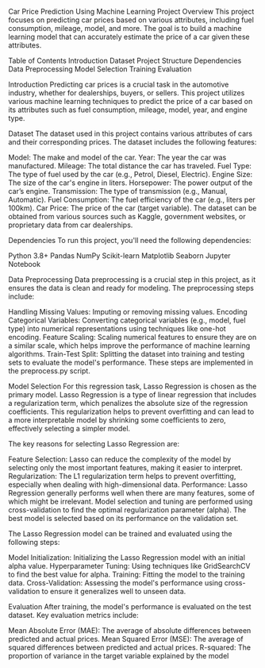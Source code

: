 Car Price Prediction Using Machine Learning
Project Overview
This project focuses on predicting car prices based on various attributes, including fuel consumption, mileage, model, and more. The goal is to build a machine learning model that can accurately estimate the price of a car given these attributes.

Table of Contents
  Introduction
  Dataset
  Project Structure
  Dependencies
  Data Preprocessing
  Model Selection
  Training
  Evaluation


Introduction
Predicting car prices is a crucial task in the automotive industry, whether for dealerships, buyers, or sellers. This project utilizes various machine learning techniques to predict the price of a car based on its attributes such as fuel consumption, mileage, model, year, and engine type.

Dataset
The dataset used in this project contains various attributes of cars and their corresponding prices. The dataset includes the following features:

Model: The make and model of the car.
  Year: The year the car was manufactured.
  Mileage: The total distance the car has traveled.
  Fuel Type: The type of fuel used by the car (e.g., Petrol, Diesel, Electric).
  Engine Size: The size of the car's engine in liters.
  Horsepower: The power output of the car’s engine.
  Transmission: The type of transmission (e.g., Manual, Automatic).
  Fuel Consumption: The fuel efficiency of the car (e.g., liters per 100km).
  Car Price: The price of the car (target variable).
  The dataset can be obtained from various sources such as Kaggle, government websites, or proprietary data from car dealerships.


Dependencies
To run this project, you'll need the following dependencies:

  Python 3.8+
  Pandas
  NumPy
  Scikit-learn
  Matplotlib
  Seaborn
  Jupyter Notebook


Data Preprocessing
Data preprocessing is a crucial step in this project, as it ensures the data is clean and ready for modeling. The preprocessing steps include:

  Handling Missing Values: Imputing or removing missing values.
  Encoding Categorical Variables: Converting categorical variables (e.g., model, fuel type) into numerical representations using techniques like one-hot encoding.
  Feature Scaling: Scaling numerical features to ensure they are on a similar scale, which helps improve the performance of machine learning algorithms.
  Train-Test Split: Splitting the dataset into training and testing sets to evaluate the model's performance.
  These steps are implemented in the preprocess.py script.

Model Selection
For this regression task, Lasso Regression is chosen as the primary model. Lasso Regression is a type of linear regression that includes a regularization term, which penalizes the absolute size of the regression coefficients. This regularization helps to prevent overfitting and can lead to a more interpretable model by shrinking some coefficients to zero, effectively selecting a simpler model.

The key reasons for selecting Lasso Regression are:

  Feature Selection: Lasso can reduce the complexity of the model by selecting only the most important features, making it easier to interpret.
  Regularization: The L1 regularization term helps to prevent overfitting, especially when dealing with high-dimensional data.
  Performance: Lasso Regression generally performs well when there are many features, some of which might be irrelevant.
  Model selection and tuning are performed using cross-validation to find the optimal regularization parameter (alpha). The best model is selected based on its performance on the validation set.

The Lasso Regression model can be trained and evaluated using the following steps:

  Model Initialization: Initializing the Lasso Regression model with an initial alpha value.
  Hyperparameter Tuning: Using techniques like GridSearchCV to find the best value for alpha.
  Training: Fitting the model to the training data.
  Cross-Validation: Assessing the model's performance using cross-validation to ensure it generalizes well to unseen data.


Evaluation
After training, the model's performance is evaluated on the test dataset. Key evaluation metrics include:

Mean Absolute Error (MAE): The average of absolute differences between predicted and actual prices.
Mean Squared Error (MSE): The average of squared differences between predicted and actual prices.
R-squared: The proportion of variance in the target variable explained by the model
